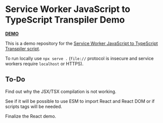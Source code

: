 # Service Worker JavaScript to TypeScript Transpiler Demo

[**DEMO**](https://tomashubelbauer.github.io/sw-js-to-ts-transpiler-demo)

This is a demo repository for the [Service Worker JavaScript to TypeScript Transpiler script](https://github.com/TomasHubelbauer/sw-js-to-ts-transpiler).

To run locally use `npx serve .` (`file://` protocol is insecure and service workers require `localhost` or HTTPS).

## To-Do

Find out why the JSX/TSX compilation is not working.

See if it will be possible to use ESM to import React and React DOM or if scripts tags will be needed.

Finalize the React demo.
